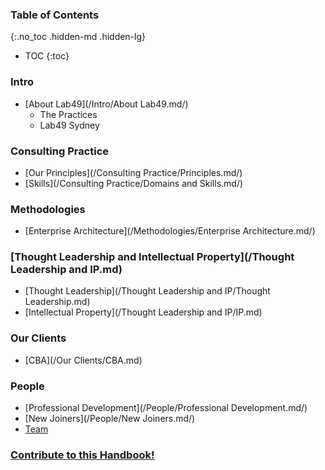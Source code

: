 
### Table of Contents
{:.no_toc .hidden-md .hidden-lg}

- TOC
{:toc}

### Intro
* [About Lab49](/Intro/About Lab49.md/)
  * The Practices
  * Lab49 Sydney
  
### Consulting Practice
* [Our Principles](/Consulting Practice/Principles.md/)
* [Skills](/Consulting Practice/Domains and Skills.md/)
 
### Methodologies
* [Enterprise Architecture](/Methodologies/Enterprise Architecture.md/)

### [Thought Leadership and Intellectual Property](/Thought Leadership and IP.md)
* [Thought Leadership](/Thought Leadership and IP/Thought Leadership.md)
* [Intellectual Property](/Thought Leadership and IP/IP.md)

### Our Clients
* [CBA](/Our Clients/CBA.md)

### People
* [Professional Development](/People/Professional Development.md/)
* [New Joiners](/People/New Joiners.md/)
* [Team](/People/Team.md/)

### [Contribute to this Handbook!](/Contribute.md/)

